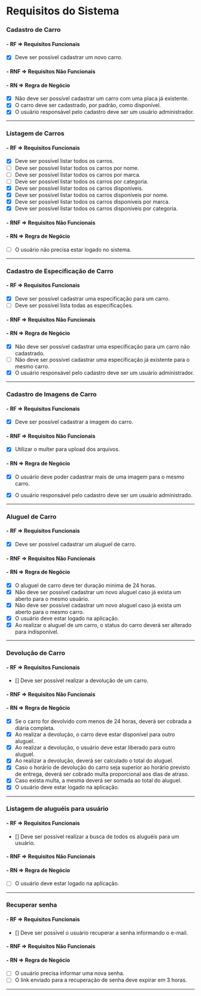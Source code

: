 # Requisitos do Sistema

### Cadastro de Carro

#### - **RF** => Requisitos Funcionais

- [x] Deve ser possível cadastrar um novo carro.

#### - **RNF** => Requisitos Não Funcionais

#### - **RN** => Regra de Negócio

- [x] Não deve ser possível cadastrar um carro com uma placa já existente.
- [x] O carro deve ser cadastrado, por padrão, como disponível.
- [x] O usuário responsável pelo cadastro deve ser um usuário administrador.

---

### Listagem de Carros

#### - **RF** => Requisitos Funcionais

- [x] Deve ser possível listar todos os carros.
- [ ] Deve ser possível listar todos os carros por nome.
- [ ] Deve ser possível listar todos os carros por marca.
- [ ] Deve ser possível listar todos os carros por categoria.
- [x] Deve ser possível listar todos os carros disponíveis.
- [x] Deve ser possível listar todos os carros disponíveis por nome.
- [x] Deve ser possível listar todos os carros disponíveis por marca.
- [x] Deve ser possível listar todos os carros disponíveis por categoria.

#### - **RNF** => Requisitos Não Funcionais

#### - **RN** => Regra de Negócio
- [ ] O usuário não precisa estar logado no sistema.

---

### Cadastro de Especificação de Carro

#### - **RF** => Requisitos Funcionais

- [x] Deve ser possível cadastrar uma especificação para um carro.
- [ ] Deve ser possível lista todas as especificações.

#### - **RNF** => Requisitos Não Funcionais

#### - **RN** => Regra de Negócio

- [x] Não deve ser possível cadastrar uma especificação para um carro não cadastrado.
- [ ] Não deve ser possível cadastrar uma especificação já existente para o mesmo carro.
- [x] O usuário responsável pelo cadastro deve ser um usuário administrador.

---

### Cadastro de Imagens de Carro

#### - **RF** => Requisitos Funcionais

- [x] Deve ser possível cadastrar a imagem do carro.

#### - **RNF** => Requisitos Não Funcionais

- [x] Utilizar o multer para upload dos arquivos.

#### - **RN** => Regra de Negócio

- [x] O usuário deve poder cadastrar mais de uma imagem para o mesmo carro.
- [x] O usuário responsável pelo cadastro deve ser um usuário administrado.


---

### Aluguel de Carro

#### - **RF** => Requisitos Funcionais

- [x] Deve ser possível cadastrar um aluguel de carro.

#### - **RNF** => Requisitos Não Funcionais

#### - **RN** => Regra de Negócio

- [x] O aluguel de carro deve ter duração minima de 24 horas.
- [x] Não deve ser possível cadastrar um novo aluguel caso já exista um aberto para o mesmo usuário.
- [x] Não deve ser possível cadastrar um novo aluguel caso já exista um aberto para o mesmo carro.
- [x] O usuário deve estar logado na aplicação.
- [x] Ao realizar o aluguel de um carro, o status do carro deverá ser alterado para indisponível.

---

### Devolução de Carro

#### - **RF** => Requisitos Funcionais

- [] Deve ser possível realizar a devolução de um carro.

#### - **RNF** => Requisitos Não Funcionais

#### - **RN** => Regra de Negócio

- [x] Se o carro for devolvido com menos de 24 horas, deverá ser cobrada a diária completa.
- [x] Ao realizar a devolução, o carro deve estar disponível para outro aluguel.
- [x] Ao realizar a devolução, o usuário deve estar liberado para outro aluguel.
- [x] Ao realizar a devolução, deverá ser calculado o total do aluguel.
- [x] Caso o horário de devolução do carro seja superior ao horário previsto de entrega, deverá ser cobrado multa proporcional aos dias de atraso.
- [x] Caso exista multa, a mesma deverá ser somada ao total do aluguel.
- [x] O usuário deve estar logado na aplicação.

---

### Listagem de aluguéis para usuário

#### - **RF** => Requisitos Funcionais

- [] Deve ser possível realizar a busca de todos os aluguéis para um usuário.

#### - **RNF** => Requisitos Não Funcionais

#### - **RN** => Regra de Negócio

- [ ] O usuário deve estar logado na aplicação.

---

### Recuperar senha

#### - **RF** => Requisitos Funcionais

- [] Deve ser possível o usuário recuperar a senha informando o e-mail.

#### - **RNF** => Requisitos Não Funcionais

#### - **RN** => Regra de Negócio

- [ ] O usuário precisa informar uma nova senha.
- [ ] O link enviado para a recuperação de senha deve expirar em 3 horas.

---


